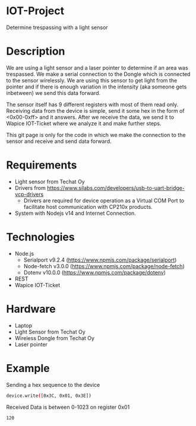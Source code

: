 # IOT-Project
Determine trespassing with a light sensor

# Description
We are using a light sensor and a laser pointer to determine if an area was trespassed. We make a serial connection to the Dongle which is connected to the sensor wirelessly. We are using this sensor to get light from the pointer and if there is enough variation in the intensity (aka someone gets inbetween) we send this data forward.

The sensor itself has 9 different registers with most of them read only. Receiving data from the device is simple, send it some hex in the form of <0x00-0xff> and it answers. After we receive the data, we send it to Wapice IOT-Ticket where we analyze it and make further steps.

This git page is only for the code in which we make the connection to the sensor and receive and send data forward.

# Requirements
- Light sensor from Techat Oy
- Drivers from https://www.silabs.com/developers/usb-to-uart-bridge-vcp-drivers
    - Drivers are required for device operation as a Virtual COM Port to facilitate host communication with CP210x products.
- System with Nodejs v14 and Internet Connection.

# Technologies
- Node.js
    - Serialport v9.2.4 (https://www.npmjs.com/package/serialport)
    - Node-fetch v3.0.0 (https://www.npmjs.com/package/node-fetch)
    - Dotenv v10.0.0 (https://www.npmjs.com/package/dotenv)
- REST
- Wapice IOT-Ticket

# Hardware
- Laptop
- Light Sensor from Techat Oy
- Wireless Dongle from Techat Oy
- Laser pointer

# Example
Sending a hex sequence to the device
```sh
device.write([0x3C, 0x01, 0x3E])
```
Received Data is between 0-1023 on register 0x01
```sh
120
```